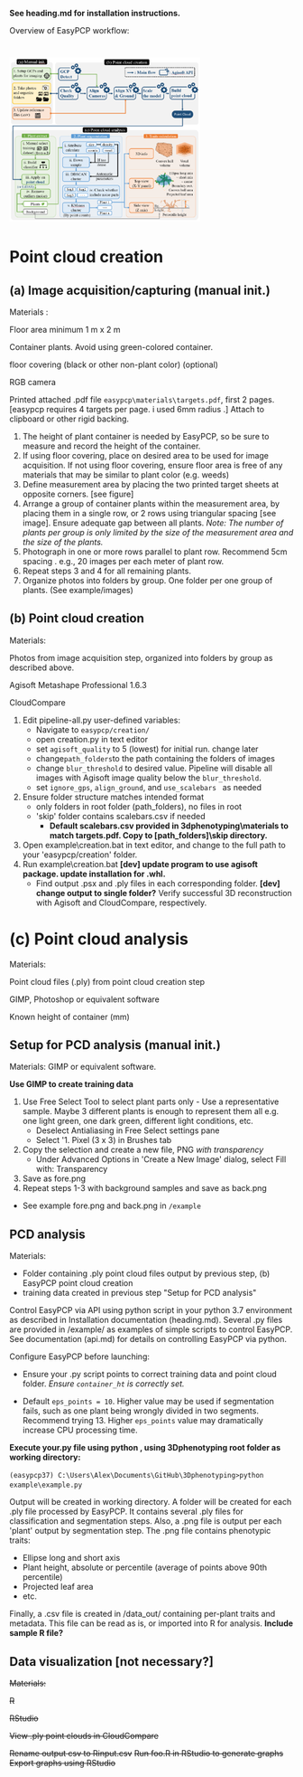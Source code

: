 **See heading.md for installation instructions.**

Overview of EasyPCP workflow:

# <img src="flow.png" style="zoom:33%;" />

# Point cloud creation

## (a) Image acquisition/capturing (manual init.)

Materials : 

Floor area minimum 1 m x 2 m

Container plants. Avoid using green-colored container.

floor covering (black or other non-plant color) (optional)

RGB camera

Printed attached .pdf file `easypcp\materials\targets.pdf`, first 2 pages. [easypcp requires 4 targets per page. i used 6mm radius .] Attach to clipboard or other rigid backing.

1. The height of plant container is needed by EasyPCP, so be sure to measure and record the height of the container.
2. If using floor covering, place on desired area to be used for image acquisition. If not using floor covering, ensure floor area is free of any materials that may be similar to plant color (e.g. weeds)
3. Define measurement area by placing the two printed target sheets at opposite corners. [see figure]
4. Arrange a group of container plants within the measurement area, by placing them in a single row, or 2 rows using triangular spacing [see image]. Ensure adequate gap between all plants. *Note: The number of plants per group is only limited by the size of the measurement area and the size of the plants.*
5. Photograph in one or more rows parallel to plant row. Recommend 5cm spacing . e.g., 20 images per each meter of plant row.
6. Repeat steps 3 and 4 for all remaining plants.
7. Organize photos into folders by group. One folder per one group of plants. (See example/images)

## (b) Point cloud creation

Materials: 

Photos from image acquisition step, organized into folders by group as described above.

Agisoft Metashape Professional 1.6.3

CloudCompare

1. Edit pipeline-all.py user-defined variables:
   - Navigate to `easypcp/creation/`
   - open creation.py in text editor 
   - set `agisoft_quality` to 5 (lowest) for initial run. change later
   - change`path_folders`to the path containing the folders of images
   - change `blur_threshold` to desired value. Pipeline will disable all images with Agisoft image quality below the `blur_threshold`.
   - set `ignore_gps`, `align_ground`, and `use_scalebars ` as needed
2. Ensure folder structure matches intended format
   - only folders in root folder (path_folders), no files in root
   - 'skip' folder contains scalebars.csv if needed 
     - **Default scalebars.csv provided in 3dphenotyping\materials to match targets.pdf. Copy to [path_folders]\skip directory.**
3. Open example\creation.bat in text editor, and change to the full path to your 'easypcp/creation' folder.
4. Run example\creation.bat **[dev] update program to use agisoft package. update installation for .whl.**
   - Find output .psx and .ply files in each corresponding folder. **[dev] change output to single folder?** Verify successful 3D reconstruction with Agisoft and CloudCompare, respectively.

# (c) Point cloud analysis

Materials: 

Point cloud files (.ply) from point cloud creation step

GIMP, Photoshop or equivalent software

Known height of container (mm)

## Setup for PCD analysis (manual init.)

Materials: GIMP or equivalent software.

**Use GIMP to create training data**

1. Use Free Select Tool to select plant parts only - Use a representative sample. Maybe 3 different plants is enough to represent them all e.g. one light green, one dark green, different light conditions, etc.
	* Deselect Antialiasing in Free Select settings pane
	* Select '1. Pixel (3 x 3) in Brushes tab
2. Copy the selection and create a new file, PNG *with transparency*
	* Under Advanced Options in 'Create a New Image' dialog, select Fill with: Transparency
3. Save as fore.png
4. Repeat steps 1-3 with background samples and save as back.png

* See example fore.png and back.png in `/example`

## PCD analysis

Materials:

- Folder containing .ply point cloud files output by previous step, (b) EasyPCP point cloud creation
- training data created in previous step "Setup for PCD analysis"

Control EasyPCP via API using python script in your python 3.7 environment as described in Installation documentation (heading.md). Several .py files are provided in /example/ as examples of simple scripts to control EasyPCP. See documentation (api.md) for details on controlling EasyPCP via python.

Configure EasyPCP before launching:

- Ensure your .py script points to correct training data and point cloud folder. *Ensure `container_ht` is correctly set.* 

- Default `eps_points = 10`. Higher value may be used if segmentation fails, such as one plant being wrongly divided in two segments. Recommend trying 13. Higher `eps_points` value may dramatically increase CPU processing time. 

**Execute your.py file using python , using 3Dphenotyping root folder as working directory:**

`(easypcp37) C:\Users\Alex\Documents\GitHub\3Dphenotyping>python example\example.py`

Output will be created in working directory. A folder will be created for each .ply file processed by EasyPCP. It contains several .ply files for classification and segmentation steps. Also, a .png file is output per each 'plant' output by segmentation step. The .png file contains phenotypic traits:

- Ellipse long and short axis
- Plant height, absolute or percentile (average of points above 90th percentile)
- Projected leaf area
- etc.

Finally, a .csv file is created in /data_out/ containing per-plant traits and metadata. This file can be read as is, or imported into R for analysis. **Include sample R file?**

## Data visualization [not necessary?]

~~Materials:~~ 

~~R~~

~~RStudio~~

~~View .ply point clouds in CloudCompare~~

~~Rename output csv to Rinput.csv~~
~~Run foo.R in RStudio to generate graphs~~
~~Export graphs using RStudio~~